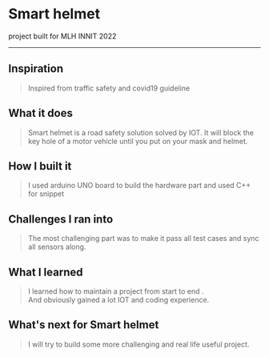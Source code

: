 # Smart helmet 

project built for MLH INNIT 2022 <hr>

## Inspiration
> Inspired from traffic safety and covid19 guideline
## What it does
> Smart helmet is a road safety solution solved by IOT.
> It will block the key hole of a motor vehicle
> until you put on your mask and helmet.
## How I built it
> I used arduino UNO board to build the hardware part and used C++ for snippet  
## Challenges I ran into
> The most challenging part was to make it pass all test cases and sync all sensors along.
## What I learned
> I learned how to maintain a project from start to end .<br> And obviously gained a lot IOT and coding experience.
## What's next for Smart helmet
> I will try to build some more challenging and real life useful project.

